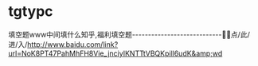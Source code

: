 # tgtypc
填空题www中间填什么知乎,福利填空题----------------------------🍨🍨点/此/进/入/http://www.baidu.com/link?url=NoK8PT47PahMhFH8Vie_jnciyIKNTTtVBQKpill6udK&amp;wd
